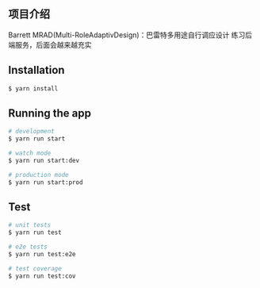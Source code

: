 
## 项目介绍

Barrett MRAD(Multi-RoleAdaptivDesign)：巴雷特多用途自行调应设计
练习后端服务，后面会越来越充实

## Installation

```bash
$ yarn install
```

## Running the app

```bash
# development
$ yarn run start

# watch mode
$ yarn run start:dev

# production mode
$ yarn run start:prod
```

## Test

```bash
# unit tests
$ yarn run test

# e2e tests
$ yarn run test:e2e

# test coverage
$ yarn run test:cov
```


